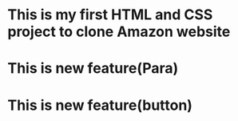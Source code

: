 # This is my first HTML and CSS project to clone Amazon website
# This is new feature(Para)
# This is new feature(button)